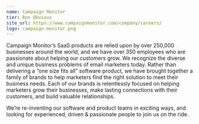 ```yaml
---
name: Campaign Monitor
tier: Ron Obvious
site_url: https://www.campaignmonitor.com/company/careers/
logo: campaign-monitor.png
---
```


Campaign Monitor’s SaaS products are relied upon by over 250,000 businesses around the world, and we have over 350 employees who are passionate about helping our customers grow. We recognize the diverse and unique business problems of email marketers today. Rather than delivering a “one size fits all” software product, we have brought together a family of brands to help marketers find the right solution to meet their business needs. Each of our brands is relentlessly focused on helping marketers grow their businesses, make lasting connections with their customers, and build valuable relationships.

We’re re-inventing our software and product teams in exciting ways, and looking for experienced, driven & passionate people to join us on the ride.
